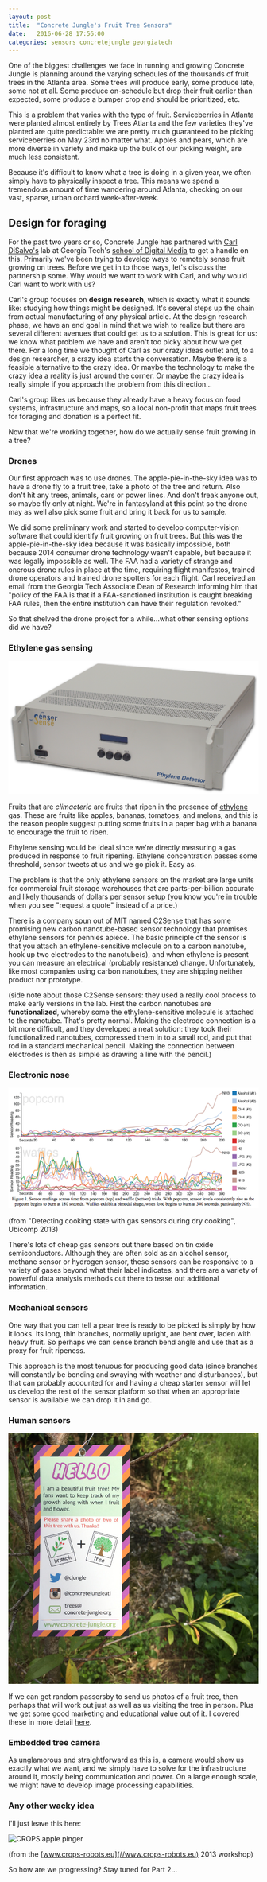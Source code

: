 ```yaml
---
layout: post
title:  "Concrete Jungle's Fruit Tree Sensors"
date:   2016-06-28 17:56:00
categories: sensors concretejungle georgiatech
---
```


One of the biggest challenges we face in running and growing Concrete Jungle is planning around the varying schedules of the thousands of fruit trees in the Atlanta area. Some trees will produce early, some produce late, some not at all. Some produce on-schedule but drop their fruit earlier than expected, some produce a bumper crop and should be prioritized, etc.

This is a problem that varies with the type of fruit. Serviceberries in Atlanta were planted almost entirely by Trees Atlanta and the few varieties they've planted are quite predictable: we are pretty much guaranteed to be picking serviceberries on May 23rd no matter what. Apples and pears, which are more diverse in variety and make up the bulk of our picking weight, are much less consistent.

Because it's difficult to know what a tree is doing in a given year, we often simply have to physically inspect a tree. This means we spend a tremendous amount of time wandering around Atlanta, checking on our vast, sparse, urban orchard week-after-week.

## Design for foraging

For the past two years or so, Concrete Jungle has partnered with [Carl DiSalvo's](//carldisalvo.com/) lab at Georgia Tech's [school of Digital Media](//dm.lmc.gatech.edu/) to get a handle on this. Primarily we've been trying to develop ways to remotely sense fruit growing on trees. Before we get in to those ways, let's discuss the partnership some. Why would we want to work with Carl, and why would Carl want to work with us?

Carl's group focuses on **design research**, which is exactly what it sounds like: studying how things might be designed. It's several steps up the chain from actual manufacturing of any physical article. At the design research phase, we have an end goal in mind that we wish to realize but there are several different avenues that could get us to a solution. This is great for us: we know what problem we have and aren't too picky about how we get there. For a long time we thought of Carl as our crazy ideas outlet and, to a design researcher, a crazy idea starts the conversation. Maybe there is a feasible alternative to the crazy idea. Or maybe the technology to make the crazy idea a reality is just around the corner. Or maybe the crazy idea is really simple if you approach the problem from this direction...

Carl's group likes us because they already have a heavy focus on food systems, infrastructure and maps, so a local non-profit that maps fruit trees for foraging and donation is a perfect fit.

Now that we're working together, how do we actually sense fruit growing in a tree?

### Drones

Our first approach was to use drones. The apple-pie-in-the-sky idea was to have a drone fly to a fruit tree, take a photo of the tree and return. Also don't hit any trees, animals, cars or power lines. And don't freak anyone out, so maybe fly only at night. We're in fantasyland at this point so the drone may as well also pick some fruit and bring it back for us to sample.

We did some preliminary work and started to develop computer-vision software that could identify fruit growing on fruit trees. But this was the apple-pie-in-the-sky idea because it was basically impossible, both because 2014 consumer drone technology wasn't capable, but because it was legally impossible as well. The FAA had a variety of strange and onerous drone rules in place at the time, requiring flight manifestos, trained drone operators and trained drone spotters for each flight. Carl received an email from the Georgia Tech Associate Dean of Research informing him that "policy of the FAA is that if a FAA-sanctioned institution is caught breaking FAA rules, then the entire institution can have their regulation revoked."

So that shelved the drone project for a while...what other sensing options did we have?

### Ethylene gas sensing

![electronic nose](/images/sensorsense.png)

Fruits that are *climacteric* are fruits that ripen in the presence of [ethylene](https://en.wikipedia.org/wiki/Ethylene) gas. These are fruits like apples, bananas, tomatoes, and melons, and this is the reason people suggest putting some fruits in a paper bag with a banana to encourage the fruit to ripen.

Ethylene sensing would be ideal since we're directly measuring a gas produced in response to fruit ripening. Ethylene concentration passes some threshold, sensor tweets at us and we go pick it. Easy as.

The problem is that the only ethylene sensors on the market are large units for commercial fruit storage warehouses that are parts-per-billion accurate and likely thousands of dollars per sensor setup (you know you're in trouble when you see "request a quote" instead of a price.)

There is a company spun out of MIT named [C2Sense](//www.c2sense.com) that has some promising new carbon nanotube-based sensor technology that promises ethylene sensors for pennies apiece. The basic principle of the sensor is that you attach an ethylene-sensitive molecule on to a carbon nanotube, hook up two electrodes to the nanotube(s), and when ethylene is present you can measure an electrical (probably resistance) change. Unfortunately, like most companies using carbon nanotubes, they are shipping neither product nor prototype.

(side note about those C2Sense sensors: they used a really cool process to make early versions in the lab. First the carbon nanotubes are **functionalized**, whereby some the ethylene-sensitive molecule is attached to the nanotube. That's pretty normal. Making the electrode connection is a bit more difficult, and they developed a neat solution: they took their functionalized nanotubes, compressed them in to a small rod, and put that rod in a standard mechanical pencil. Making the connection between electrodes is then as simple as drawing a line with the pencil.)

### Electronic nose

![electronic nose](/images/ubicomp2013.png)

(from "Detecting cooking state with gas sensors during dry cooking", Ubicomp 2013)

There's lots of cheap gas sensors out there based on tin oxide semiconductors. Although they are often sold as an alcohol sensor, methane sensor or hydrogen sensor, these sensors can be responsive to a variety of gases beyond what their label indicates, and there are a variety of powerful data analysis methods out there to tease out additional information.

### Mechanical sensors

One way that you can tell a pear tree is ready to be picked is simply by how it looks. Its long, thin branches, normally upright, are bent over, laden with heavy fruit. So perhaps we can sense branch bend angle and use that as a proxy for fruit ripeness.

This approach is the most tenuous for producing good data (since branches will constantly be bending and swaying with weather and disturbances), but that can probably accounted for and having a cheap starter sensor will let us develop the rest of the sensor platform so that when an appropriate sensor is available we can drop it in and go.

### Human sensors

![tree tag](/images/treetag.jpg)

If we can get random passersby to send us photos of a fruit tree, then perhaps that will work out just as well as us visiting the tree in person. Plus we get some good marketing and educational value out of it. I covered these in more detail [here](/tree-tags).

### Embedded tree camera

As unglamorous and straightforward as this is, a camera would show us exactly what we want, and we simply have to solve for the infrastructure around it, mostly being communication and power. On a large enough scale, we might have to develop image processing capabilities.

### Any other wacky idea

I'll just leave this here:

![CROPS apple pinger](https://pbs.twimg.com/media/CX7XtelWQAADnhl.png:medium)

(from the [www.crops-robots.eu](//www.crops-robots.eu) 2013 workshop)

So how are we progressing? Stay tuned for Part 2...
